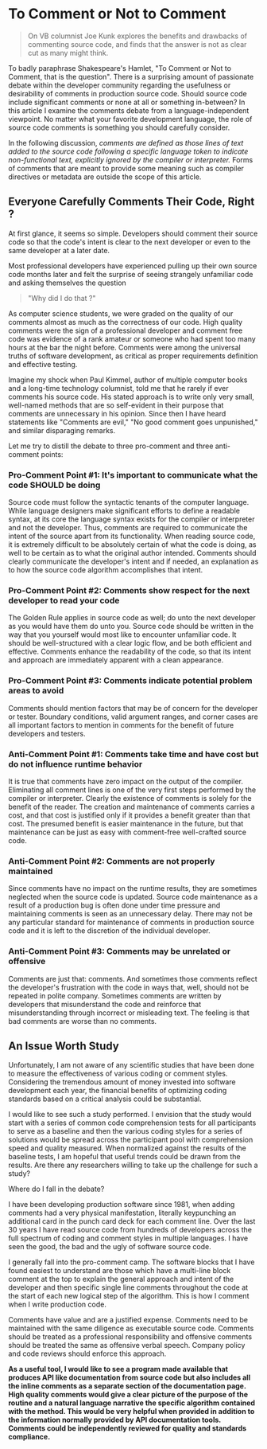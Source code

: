 
<!-- 
https://visualstudiomagazine.com/articles/2011/01/06/to-comment-or-not-to-comment.aspx -->

# To Comment or Not to Comment

> On VB columnist Joe Kunk explores the benefits and drawbacks of commenting source code, and finds that the answer is not as clear cut as many might think.

To badly paraphrase Shakespeare's Hamlet, "To Comment or Not to Comment, that is the question". There is a surprising amount of passionate debate within the developer community regarding the usefulness or desirability of comments in production source code. Should source code include significant comments or none at all or something in-between? In this article I examine the comments debate from a language-independent viewpoint. No matter what your favorite development language, the role of source code comments is something you should carefully consider.

In the following discussion, *comments are defined as those lines of text added to the source code following a specific language token to indicate non-functional text, explicitly ignored by the compiler or interpreter.* Forms of comments that are meant to provide some meaning such as compiler directives or metadata are outside the scope of this article.

## Everyone Carefully Comments Their Code, Right ?

At first glance, it seems so simple. Developers should comment their source code so that the code's intent is clear to the next developer or even to the same developer at a later date.

Most professional developers have experienced pulling up their own source code months later and felt the surprise of seeing strangely unfamiliar code and asking themselves the question

> "Why did I do that ?"

As computer science students, we were graded on the quality of our comments almost as much as the correctness of our code. High quality comments were the sign of a professional developer and comment free code was evidence of a rank amateur or someone who had spent too many hours at the bar the night before. Comments were among the universal truths of software development, as critical as proper requirements definition and effective testing.

Imagine my shock when Paul Kimmel, author of multiple computer books and a long-time technology columnist, told me that he rarely if ever comments his source code. His stated approach is to write only very small, well-named methods that are so self-evident in their purpose that comments are unnecessary in his opinion. Since then I have heard statements like "Comments are evil," "No good comment goes unpunished," and similar disparaging remarks.

Let me try to distill the debate to three pro-comment and three anti-comment points:

### Pro-Comment Point #1: It's important to communicate what the code SHOULD be doing

Source code must follow the syntactic tenants of the computer language. While language designers make significant efforts to define a readable syntax, at its core the language syntax exists for the compiler or interpreter and not the developer. Thus, comments are required to communicate the intent of the source apart from its functionality. When reading source code, it is extremely difficult to be absolutely certain of what the code is doing, as well to be certain as to what the original author intended. Comments should clearly communicate the developer's intent and if needed, an explanation as to how the source code algorithm accomplishes that intent.

### Pro-Comment Point #2: Comments show respect for the next developer to read your code

The Golden Rule applies in source code as well; do unto the next developer as you would have them do unto you. Source code should be written in the way that you yourself would most like to encounter unfamiliar code. It should be well-structured with a clear logic flow, and be both efficient and effective. Comments enhance the readability of the code, so that its intent and approach are immediately apparent with a clean appearance.

### Pro-Comment Point #3: Comments indicate potential problem areas to avoid

Comments should mention factors that may be of concern for the developer or tester. Boundary conditions, valid argument ranges, and corner cases are all important factors to mention in comments for the benefit of future developers and testers.

### Anti-Comment Point #1: Comments take time and have cost but do not influence runtime behavior

It is true that comments have zero impact on the output of the compiler. Eliminating all comment lines is one of the very first steps performed by the compiler or interpreter. Clearly the existence of comments is solely for the benefit of the reader. The creation and maintenance of comments carries a cost, and that cost is justified only if it provides a benefit greater than that cost. The presumed benefit is easier maintenance in the future, but that maintenance can be just as easy with comment-free well-crafted source code.

### Anti-Comment Point #2: Comments are not properly maintained

Since comments have no impact on the runtime results, they are sometimes neglected when the source code is updated. Source code maintenance as a result of a production bug is often done under time pressure and maintaining comments is seen as an unnecessary delay. There may not be any particular standard for maintenance of comments in production source code and it is left to the discretion of the individual developer.

### Anti-Comment Point #3: Comments may be unrelated or offensive

Comments are just that: comments. And sometimes those comments reflect the developer's frustration with the code in ways that, well, should not be repeated in polite company. Sometimes comments are written by developers that misunderstand the code and reinforce that misunderstanding through incorrect or misleading text. The feeling is that bad comments are worse than no comments.

## An Issue Worth Study

Unfortunately, I am not aware of any scientific studies that have been done to measure the effectiveness of various coding or comment styles. Considering the tremendous amount of money invested into software development each year, the financial benefits of optimizing coding standards based on a critical analysis could be substantial.

I would like to see such a study performed. I envision that the study would start with a series of common code comprehension tests for all participants to serve as a baseline and then the various coding styles for a series of solutions would be spread across the participant pool with comprehension speed and quality measured. When normalized against the results of the baseline tests, I am hopeful that useful trends could be drawn from the results. Are there any researchers willing to take up the challenge for such a study?

Where do I fall in the debate?

I have been developing production software since 1981, when adding comments had a very physical manifestation, literally keypunching an additional card in the punch card deck for each comment line. Over the last 30 years I have read source code from hundreds of developers across the full spectrum of coding and comment styles in multiple languages. I have seen the good, the bad and the ugly of software source code.

I generally fall into the pro-comment camp. The software blocks that I have found easiest to understand are those which have a multi-line block comment at the top to explain the general approach and intent of the developer and then specific single line comments throughout the code at the start of each new logical step of the algorithm. This is how I comment when I write production code.

Comments have value and are a justified expense. Comments need to be maintained with the same diligence as executable source code. Comments should be treated as a professional responsibility and offensive comments should be treated the same as offensive verbal speech. Company policy and code reviews should enforce this approach.

**As a useful tool, I would like to see a program made available that produces API like documentation from source code but also includes all the inline comments as a separate section of the documentation page. High quality comments would give a clear picture of the purpose of the routine and a natural language narrative the specific algorithm contained with the method. This would be very helpful when provided in addition to the information normally provided by API documentation tools. Comments could be independently reviewed for quality and standards compliance.**

